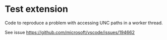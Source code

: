 # Test extension

Code to reproduce a problem with accessing UNC paths in a worker thread. 

See issue https://github.com/microsoft/vscode/issues/194662

